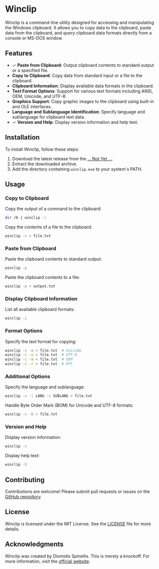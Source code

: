 # Winclip

Winclip is a command-line utility designed for accessing and manipulating the Windows clipboard. It allows you to copy data to the clipboard, paste data from the clipboard, and query clipboard data formats directly from a console or MS-DOS window.

## Features

- ✓ **Paste from Clipboard**: Output clipboard contents to standard output or a specified file.
- **Copy to Clipboard**: Copy data from standard input or a file to the clipboard.
- **Clipboard Information**: Display available data formats in the clipboard.
- **Text Format Options**: Support for various text formats including ANSI, OEM, Unicode, and UTF-8.
- **Graphics Support**: Copy graphic images to the clipboard using built-in and OLE interfaces.
- **Language and Sublanguage Identification**: Specify language and sublanguage for clipboard text data.
- ✓ **Version and Help**: Display version information and help text.

## Installation

To install Winclip, follow these steps:

1. Download the latest release from the [... Not Yet ...]().
2. Extract the downloaded archive.
3. Add the directory containing `winclip.exe` to your system's PATH.

## Usage

### Copy to Clipboard

Copy the output of a command to the clipboard:
```sh
dir /b | winclip -c
```

Copy the contents of a file to the clipboard:
```sh
winclip -c < file.txt
```

### Paste from Clipboard

Paste the clipboard contents to standard output:
```sh
winclip -p
```

Paste the clipboard contents to a file:
```sh
winclip -p > output.txt
```

### Display Clipboard Information

List all available clipboard formats:
```sh
winclip -i
```

### Format Options

Specify the text format for copying:
```sh
winclip -c -w < file.txt  # Unicode
winclip -c -u < file.txt  # UTF-8
winclip -c -m < file.txt  # OEM
winclip -c -r < file.txt  # RTF
```

### Additional Options

Specify the language and sublanguage:
```sh
winclip -c -l LANG -s SUBLANG < file.txt
```

Handle Byte Order Mark (BOM) for Unicode and UTF-8 formats:
```sh
winclip -c -b < file.txt
```

### Version and Help

Display version information:
```sh
winclip -v
```

Display help text:
```sh
winclip -h
```

## Contributing

Contributions are welcome! Please submit pull requests or issues on the [GitHub repository](https://github.com/yourusername/winclip).

## License

Winclip is licensed under the MIT License. See the [LICENSE](LICENSE) file for more details.

## Acknowledgments

Winclip was created by Diomidis Spinellis.  This is merely a knockoff.  For more information, visit the [official website](https://www.spinellis.gr/sw/outwit/winclip.html).
